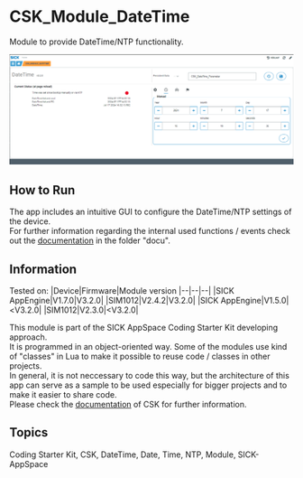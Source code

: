 # CSK_Module_DateTime

Module to provide DateTime/NTP functionality.  

![](./docu/media/UI_Screenshot.png)

## How to Run

The app includes an intuitive GUI to configure the DateTime/NTP settings of the device.  
For further information regarding the internal used functions / events check out the [documentation](https://raw.githack.com/SICKAppSpaceCodingStarterKit/CSK_Module_DateTime/main/docu/CSK_Module_DateTime.html) in the folder "docu".

## Information

Tested on:
|Device|Firmware|Module version
|--|--|--|
|SICK AppEngine|V1.7.0|V3.2.0|
|SIM1012|V2.4.2|V3.2.0|
|SICK AppEngine|V1.5.0|<V3.2.0|
|SIM1012|V2.3.0|<V3.2.0|

This module is part of the SICK AppSpace Coding Starter Kit developing approach.  
It is programmed in an object-oriented way. Some of the modules use kind of "classes" in Lua to make it possible to reuse code / classes in other projects.  
In general, it is not neccessary to code this way, but the architecture of this app can serve as a sample to be used especially for bigger projects and to make it easier to share code.  
Please check the [documentation](https://github.com/SICKAppSpaceCodingStarterKit/.github/blob/main/docu/SICKAppSpaceCodingStarterKit_Documentation.md) of CSK for further information.  

## Topics

Coding Starter Kit, CSK, DateTime, Date, Time, NTP, Module, SICK-AppSpace
